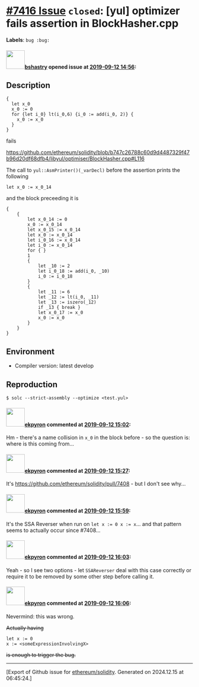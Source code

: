 # [\#7416 Issue](https://github.com/ethereum/solidity/issues/7416) `closed`: [yul] optimizer fails assertion in BlockHasher.cpp
**Labels**: `bug :bug:`


#### <img src="https://avatars.githubusercontent.com/u/2388185?v=4" width="50">[bshastry](https://github.com/bshastry) opened issue at [2019-09-12 14:56](https://github.com/ethereum/solidity/issues/7416):

## Description

```
{
  let x_0
  x_0 := 0
  for {let i_0} lt(i_0,6) {i_0 := add(i_0, 2)} {
    x_0 := x_0
  }
}
```

fails 

https://github.com/ethereum/solidity/blob/b747c26788c60d9d4487329f47b96d20df68dfb4/libyul/optimiser/BlockHasher.cpp#L116

The call to `yul::AsmPrinter()(_varDecl)` before the assertion prints the following

```
let x_0 := x_0_14
```

and the block preceeding it is

```
{
    {
        let x_0_14 := 0
        x_0 := x_0_14
        let x_0_15 := x_0_14
        let x_0 := x_0_14
        let i_0_16 := x_0_14
        let i_0 := x_0_14
        for { }
        1
        {
            let _10 := 2
            let i_0_18 := add(i_0, _10)
            i_0 := i_0_18
        }
        {
            let _11 := 6
            let _12 := lt(i_0, _11)
            let _13 := iszero(_12)
            if _13 { break }
            let x_0_17 := x_0
            x_0 := x_0
        }
    }
}
```


## Environment

- Compiler version: latest develop

## Reproduction

```
$ solc --strict-assembly --optimize <test.yul>
```

#### <img src="https://avatars.githubusercontent.com/u/1347491?v=4" width="50">[ekpyron](https://github.com/ekpyron) commented at [2019-09-12 15:02](https://github.com/ethereum/solidity/issues/7416#issuecomment-530867927):

Hm - there's a name collision in ``x_0`` in the block before - so the question is: where is this coming from...

#### <img src="https://avatars.githubusercontent.com/u/1347491?v=4" width="50">[ekpyron](https://github.com/ekpyron) commented at [2019-09-12 15:27](https://github.com/ethereum/solidity/issues/7416#issuecomment-530878680):

It's https://github.com/ethereum/solidity/pull/7408 - but I don't see why...

#### <img src="https://avatars.githubusercontent.com/u/1347491?v=4" width="50">[ekpyron](https://github.com/ekpyron) commented at [2019-09-12 15:59](https://github.com/ethereum/solidity/issues/7416#issuecomment-530892266):

It's the SSA Reverser when run on ``let x := 0 x := x``... and that pattern seems to actually occur since #7408...

#### <img src="https://avatars.githubusercontent.com/u/1347491?v=4" width="50">[ekpyron](https://github.com/ekpyron) commented at [2019-09-12 16:03](https://github.com/ethereum/solidity/issues/7416#issuecomment-530894033):

Yeah - so I see two options - let ``SSAReverser`` deal with this case correctly or require it to be removed by some other step before calling it.

#### <img src="https://avatars.githubusercontent.com/u/1347491?v=4" width="50">[ekpyron](https://github.com/ekpyron) commented at [2019-09-12 16:06](https://github.com/ethereum/solidity/issues/7416#issuecomment-530894915):

Nevermind: this was wrong.

~~Actually having~~
```
let x := 0
x := <someExpressionInvolvingX>
```
~~is enough to trigger the bug.~~


-------------------------------------------------------------------------------



[Export of Github issue for [ethereum/solidity](https://github.com/ethereum/solidity). Generated on 2024.12.15 at 06:45:24.]
